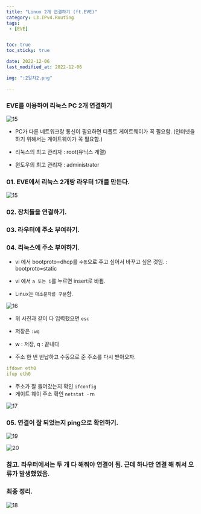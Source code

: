 ```yaml
---
title: "Linux 2개 연결하기 (ft.EVE)"
category: L3.IPv4.Routing
tags:
 - [EVE]


toc: true
toc_sticky: true

date: 2022-12-06
last_modified_at: 2022-12-06

img: ":2일차2.png"

---
```


<!-- outline-start -->



### EVE를 이용하여 리눅스 PC 2개 연결하기

![15](https://user-images.githubusercontent.com/117553252/211128270-9009f95f-40a6-4f87-9616-15596928daa9.png)

- PC가 다른 네트워크랑 통신이 필요하면 디폴트 게이트웨이가 꼭 필요함.
(인터넷을 하기 위해서는 게이트웨이가 꼭 필요함.)

- 리눅스의 최고 관리자 : root(유닉스 계열)

- 윈도우의 최고 관리자 : administrator



### 01. EVE에서 리눅스 2개랑 라우터 1개를 만든다.
![15](https://user-images.githubusercontent.com/117553252/211128270-9009f95f-40a6-4f87-9616-15596928daa9.png)



### 02. 장치들을 연결하기.

### 03. 라우터에 주소 부여하기.

### 04. 리눅스에 주소 부여하기.

- vi 에서 bootproto=dhcp를 `수동`으로 주고 싶어서 바꾸고 싶은 것임.
    : bootproto=static

- vi 에서 `a 또는 i`를 누르면 insert로 바뀜.

- Linux는 `대소문자를 구분`함.

![16](https://user-images.githubusercontent.com/117553252/211128378-1a5fe6e5-f790-4bd9-97e9-6108d59d89d6.png)



- 위 사진과 같이 다 입력했으면 `esc`

- 저장은 `:wq`

- w : 저장, q : 끝내다


- 주소 한 번 반납하고 수동으로 준 주소를 다시 받아오자.
```yaml
ifdown eth0
ifup eth0
```


- 주소가 잘 들어갔는지 확인 `ifconfig`
- 게이트 웨이 주소 확인 `netstat -rn`

![17](https://user-images.githubusercontent.com/117553252/211128429-e58d737e-594f-43a0-ab37-810ba6e88dc4.png)







### 05. 연결이 잘 되었는지 ping으로 확인하기.

![19](https://user-images.githubusercontent.com/117553252/211128445-555bb35d-7e74-41f9-bdb2-a7427838c1c3.png)




![20](https://user-images.githubusercontent.com/117553252/211128448-b810c6d7-ffe9-4399-a2ad-b0848bbf981c.png)






### 참고. 라우터에서는 두 개 다 해줘야 연결이 됨. 근데 하나만 연결 해 줘서 오류가 발생했었음.


### 최종 정리.

![18](https://user-images.githubusercontent.com/117553252/211128470-ae938d38-cbd9-43a4-8ab8-73091a8d4f2c.png)
